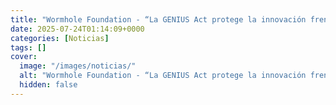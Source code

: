 ```yaml
---
title: "Wormhole Foundation - “La GENIUS Act protege la innovación frente al riesgo de vigilancia estatal”"
date: 2025-07-24T01:14:09+0000
categories: [Noticias]
tags: []
cover:
  image: "/images/noticias/"
  alt: "Wormhole Foundation - “La GENIUS Act protege la innovación frente al riesgo de vigilancia estatal”"
  hidden: false
---
```



